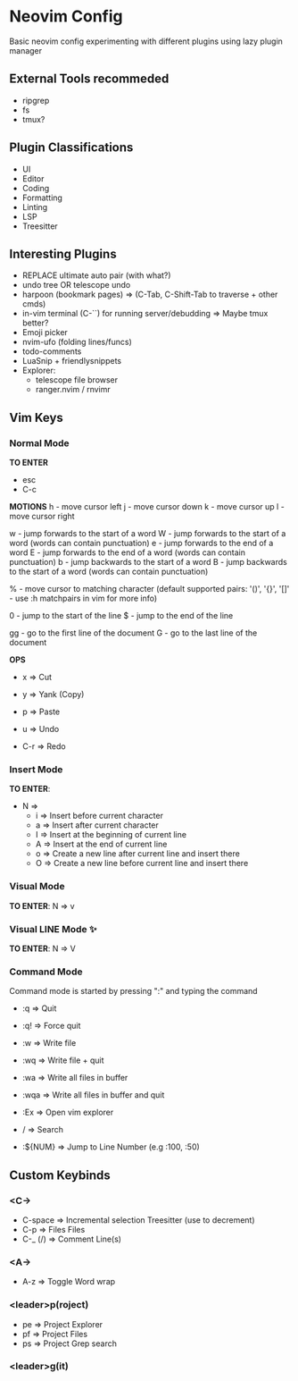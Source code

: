 # Neovim Config

Basic neovim config experimenting with different plugins using lazy plugin manager

## External Tools recommeded

- ripgrep
- fs
- tmux?

## Plugin Classifications

- UI
- Editor
- Coding
- Formatting
- Linting
- LSP
- Treesitter

## Interesting Plugins

- REPLACE ultimate auto pair (with what?)
- undo tree OR telescope undo
- harpoon (bookmark pages) => (C-Tab, C-Shift-Tab to traverse + other cmds)
- in-vim terminal (C-``) for running server/debudding => Maybe tmux better?
- Emoji picker
- nvim-ufo (folding lines/funcs)
- todo-comments
- LuaSnip + friendlysnippets
- Explorer:
    - telescope file browser
    - ranger.nvim / rnvimr

## Vim Keys

### Normal Mode

**TO ENTER**
- esc
- C-c

**MOTIONS**
h - move cursor left
j - move cursor down
k - move cursor up
l - move cursor right 

w - jump forwards to the start of a word
W - jump forwards to the start of a word (words can contain punctuation)
e - jump forwards to the end of a word
E - jump forwards to the end of a word (words can contain punctuation)
b - jump backwards to the start of a word
B - jump backwards to the start of a word (words can contain punctuation) 

% - move cursor to matching character (default supported pairs: '()', '{}', '[]' - use :h matchpairs in vim for more info) 

0 - jump to the start of the line 
$ - jump to the end of the line 

gg - go to the first line of the document
G - go to the last line of the document 

**OPS**
- x     => Cut
- y     => Yank (Copy)
- p     => Paste

- u     => Undo
- C-r   => Redo

### Insert Mode

**TO ENTER**:
- N => 
    - i     => Insert before current character
    - a     => Insert after current character
    - I     => Insert at the beginning of current line
    - A     => Insert at the end of current line
    - o     => Create a new line after current line and insert there
    - O     => Create a new line before current line and insert there


### Visual Mode

**TO ENTER**:
N => v

### Visual LINE Mode ✨

**TO ENTER**:
N => V

### Command Mode

Command mode is started by pressing ":" and typing the command

- :q    => Quit
- :q!   => Force quit
- :w    => Write file
- :wq   => Write file + quit
- :wa   => Write all files in buffer
- :wqa  => Write all files in buffer and quit

- :Ex   => Open vim explorer

- /     => Search

- :${NUM} => Jump to Line Number (e.g :100, :50)

## Custom Keybinds

### \<C->

- C-space   => Incremental selection Treesitter (use <bs> to decrement) 
- C-p       => Files Files
- C-_ (/)   => Comment Line(s) 

### \<A->

- A-z       => Toggle Word wrap

### \<leader>p(roject)

- pe        => Project Explorer
- pf        => Project Files
- ps        => Project Grep search

### \<leader>g(it)

